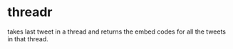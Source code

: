 # threadr

takes last tweet in a thread and returns the embed codes for all the tweets
in that thread.

